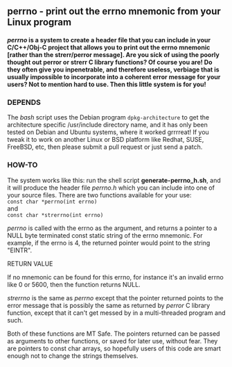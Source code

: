 ## perrno - print out the errno mnemonic from your Linux program
#### _perrno_ is a system to create a header file that you can include in your C/C++/Obj-C project that allows you to print out the errno mnemonic \[rather than the strerr/perror message\].  Are you sick of using the poorly thought out perror or strerr C library functions?  Of course you are!  Do they often give you inpenetrable, and therefore useless, verbiage that is usually impossible to incorporate into a coherent error message for your users?  Not to mention hard to use.  Then this little system is for you!

### DEPENDS
The *bash* script uses the Debian program ```dpkg-architecture``` to get the architecture specific /usr/include directory name, and it has only been tested on Debian and Ubuntu systems, where it worked grrrreat!  If you tweak it to work on another Linux or BSD platform like Redhat, SUSE, FreeBSD, etc, then please submit a pull request or just send a patch.

### HOW-TO
The system works like this: run the shell script **generate-perrno_h.sh**, and it will produce the header file _perrno.h_ which you can include into one of your source files.  There are two functions available for your use:<br>
```const char *perrno(int errno)```<br>
and<br>
```const char *strerrno(int errno)```


*perrno* is called with the errno as the argument, and returns a pointer to a NULL byte terminated const static string of the errno mnemonic.  For example, if the errno is 4, the returned pointer would point to the string "EINTR".

RETURN VALUE

If no mnemonic can be found for this errno, for instance it's an invalid errno like 0 or 5600, then the function returns NULL.


*strerrno* is the same as *perrno* except that the pointer returned points to the error message that is possibly the same as returned by _perror_ C library function, except that it can't get messed by in a multi-threaded program and such.

Both of these functions are MT Safe.  The pointers returned can be passed as arguments to other functions, or saved for later use, without fear.  They are pointers to const char arrays, so hopefully users of this code are smart enough not to change the strings themselves.
